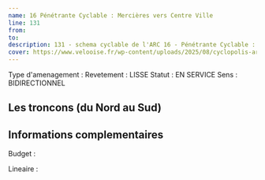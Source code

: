 ```yaml
---
name: 16 Pénétrante Cyclable : Mercières vers Centre Ville 
line: 131
from: 
to:  
description: 131 - schema cyclable de l'ARC 16 - Pénétrante Cyclable : Mercières vers Centre Ville 
cover: https://www.velooise.fr/wp-content/uploads/2025/08/cyclopolis-arc-131.jpg
---
```

Type d'amenagement : 
Revetement : LISSE
Statut : EN SERVICE
Sens : BIDIRECTIONNEL
## Les troncons (du Nord au Sud)

## Informations complementaires

Budget  : 

Lineaire :

